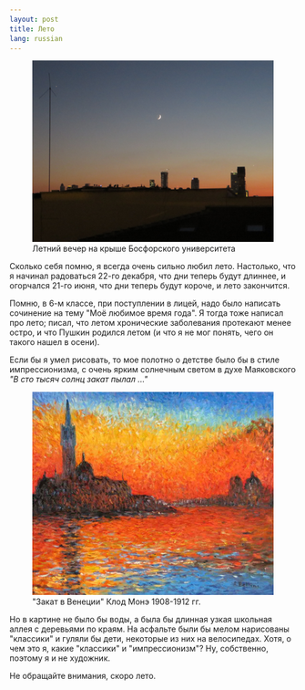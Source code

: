 ```yaml
---
layout: post
title: Лето 
lang: russian 
---
```


<figure class="blog">
	<img src="/assets/img/sunset2017.JPG" alt="sunset photo">
	<figcaption>Летний вечер на крыше Босфорского университета</figcaption>
</figure>

Сколько себя помню, я всегда очень сильно любил лето. Настолько, что я начинал радоваться 22-го декабря, что дни теперь будут длиннее, и огорчался 21-го июня, что дни теперь будут короче, и лето закончится.  

Помню, в 6-м классе, при поступлении в лицей, надо было написать сочинение на тему "Моё любимое время года". Я тогда тоже написал про лето; писал, что летом хронические заболевания протекают менее остро, и что Пушкин родился летом (и что я не мог понять, чего он такого нашел в осени).  

Если бы я умел рисовать, то мое полотно о детстве было бы в стиле импрессионизма, с очень ярким солнечным светом в духе Маяковского _"В сто тысяч солнц закат пылал ..."_  

<figure class="blog">
	<img src="/assets/img/sunsetmonet.jpg" alt="sunset monet">
	<figcaption>"Закат в Венеции" Клод Монэ 1908-1912 гг.</figcaption>
</figure> 

Но в картине не было бы воды, а была бы длинная узкая школьная аллея с деревьями по краям. На асфальте были бы мелом нарисованы "классики" и гуляли бы дети, некоторые из них на велосипедах. Хотя, о чем это я, какие "классики" и "импрессионизм"? Ну, собственно, поэтому я и не художник.  

Не обращайте внимания, скоро лето.

